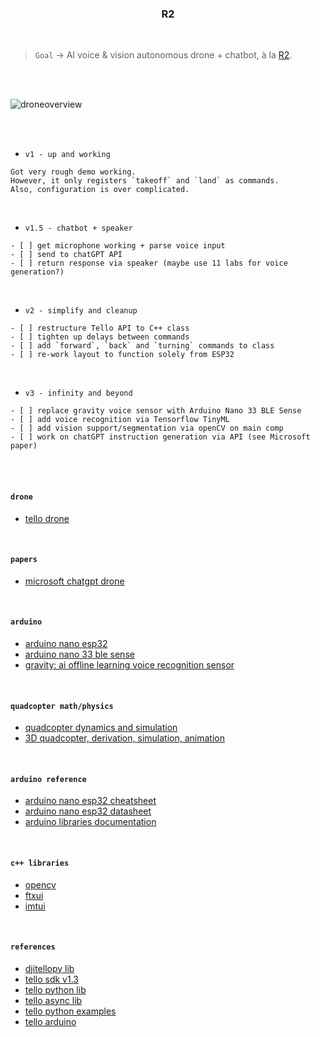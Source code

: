 <h3 align="center">R2</h3>

<br>

> `Goal` → AI voice & vision autonomous drone + chatbot, à la [R2](https://www.starwars.com/databank/r2-d2/).

<br>
<br>

![droneoverview](https://i.imgur.com/9pmgEsE.jpg)

<br>
<br>

* `v1 - up and working`

```text
Got very rough demo working.
However, it only registers `takeoff` and `land` as commands.
Also, configuration is over complicated.
```

<br>

* `v1.5 - chatbot + speaker`

```text
- [ ] get microphone working + parse voice input
- [ ] send to chatGPT API
- [ ] return response via speaker (maybe use 11 labs for voice generation?)
```

<br>

* `v2 - simplify and cleanup`

```text
- [ ] restructure Tello API to C++ class
- [ ] tighten up delays between commands
- [ ] add `forward`, `back` and `turning` commands to class
- [ ] re-work layout to function solely from ESP32
```

<br>

* `v3 - infinity and beyond`

```text
- [ ] replace gravity voice sensor with Arduino Nano 33 BLE Sense
- [ ] add voice recognition via Tensorflow TinyML
- [ ] add vision support/segmentation via openCV on main comp
- [ ] work on chatGPT instruction generation via API (see Microsoft paper)
```

<br>
<br>

#### `drone`

* [tello drone](https://www.ryzerobotics.com/tello)

<br>

#### `papers`

* [microsoft chatgpt drone](https://github.com/microsoft/PromptCraft-Robotics)

<br>

#### `arduino`

* [arduino nano esp32](https://store-usa.arduino.cc/products/nano-esp32?selectedStore=us)
* [arduino nano 33 ble sense](https://store-usa.arduino.cc/products/arduino-nano-33-ble-sense?selectedStore=us)
* [gravity: ai offline learning voice recognition sensor](https://www.dfrobot.com/product-2665.html)

<br>

#### `quadcopter math/physics`

* [quadcopter dynamics and simulation](https://andrew.gibiansky.com/blog/physics/quadcopter-dynamics/)
* [3D quadcopter, derivation, simulation, animation](https://www.youtube.com/watch?v=4hlQ2pf842U)

<br>

#### `arduino reference`

* [arduino nano esp32 cheatsheet](https://docs.arduino.cc/tutorials/nano-esp32/cheat-sheet)
* [arduino nano esp32 datasheet](https://docs.arduino.cc/resources/datasheets/ABX00083-datasheet.pdf)
* [arduino libraries documentation](https://www.arduino.cc/reference/en/libraries/)

<br>

#### `c++ libraries`

* [opencv](https://github.com/opencv/opencv)
* [ftxui](https://github.com/ArthurSonzogni/FTXUI)
* [imtui](https://github.com/ggerganov/imtui)

<br>

#### `references`

* [djitellopy lib](https://github.com/damiafuentes/DJITelloPy)
* [tello sdk v1.3](https://dl-cdn.ryzerobotics.com/downloads/tello/20180910/Tello%20SDK%20Documentation%20EN_1.3.pdf)
* [tello python lib](https://github.com/dji-sdk/Tello-Python)
* [tello async lib](https://github.com/robagar/tello-asyncio)
* [tello python examples](https://github.com/dji-sdk/Tello-Python)
* [tello arduino](https://github.com/akshayvernekar/telloArduino)
